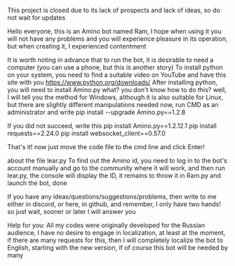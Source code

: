 This project is closed due to its lack of prospects and lack of ideas, so do not wait for updates

Hello everyone, this is an Amino bot named Ram, I hope when using it you will not have any problems and you will experience pleasure in its operation, but when creating it, I experienced contentment

It is worth noting in advance that to run the bot, it is desirable to need a computer (you can use a phone, but this is another story)
To install python on your system, you need to find a suitable video on YouTube and have this site with you https://www.python.org/downloads/
After installing python, you will need to install Amino.py
what? you don't know how to do this? well, I will tell you the method for Windows, although it is also suitable for Linux, but there are slightly different manipulations needed
now, run CMD as an administrator and write 
pip install --upgrade Amino.py==1.2.8

If you did not succeed, write this
pip install Amino.py==1.2.12.1
pip install requests==2.24.0
pip install websocket_client==0.57.0

That's it! now just move the code file to the cmd line and click Enter!

about the file lear.py To find out the Amino id, you need to log in to the bot's account manually and go to the community where it will work, and then run lear.py, the console will display the ID, it remains to throw it in Ram.py and launch the bot, done

If you have any ideas/questions/suggestions/problems, then write to me either in discord, or here, in github, and remember, I only have two hands! so just wait, sooner or later I will answer you

Help for you: All my codes were originally developed for the Russian audience, I have no desire to engage in localization, at least at the moment, if there are many requests for this, then I will completely localize the bot to English, starting with the new version, if of course this bot will be needed by many
